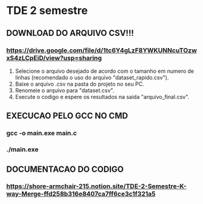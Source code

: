 # TDE 2 semestre
## DOWNLOAD DO ARQUIVO CSV!!!
### https://drive.google.com/file/d/1tc6Y4gLzF8YWKUNNcuTOzwxS4zLCpEiD/view?usp=sharing
1. Selecione o arquivo desejado de acordo com o tamanho em numero de linhas (recomendado o uso do arquivo "dataset_rapido.csv").
2. Baixe o arquivo .csv na pasta do projeto no seu PC.
3. Renomeie o arquivo para "dataset.csv".
4. Execute o codigo e espere os resultados na saida "arquivo_final.csv".

## EXECUCAO PELO GCC NO CMD

### gcc -o main.exe main.c
### ./main.exe

## DOCUMENTACAO DO CODIGO
### https://shore-armchair-215.notion.site/TDE-2-Semestre-K-way-Merge-ffd258b316e8407ca7ff6ce3c1f321a5
